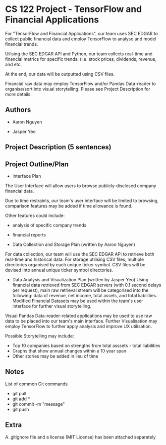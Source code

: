 # CS 122 Project - TensorFlow and Financial Applications

For "TensorFlow and Financial Applications", our team uses SEC EDGAR to collect public financial data and employ TensorFlow to analyse and model financial trends. 

Uilising the SEC EDGAR API and Python, our team collects real-time and financial metrics for specific trends.
(i.e. stock prices, dividends, revenue, and etc.

At the end, our data will be outputted using CSV files.

Financial raw data may employ TensorFlow and/or Pandas Data-reader to organise/sort into visual storytelling.
Please see Project Description for more details.

## Authors

* Aaron Nguyen

* Jasper Yeo

## Project Description (5 sentences)

## Project Outline/Plan
* Interface Plan

The User Interface will allow users to browse publicly-disclosed company financial data.

Due to time restraints, our team's user interface will be limited to browsing, comparison features may be added if time allowance is found.

Other features could include:
* analysis of specific company trends
* financial reports

* Data Collection and Storage Plan (written by Aaron Nguyen)

For data collection, our team will use the SEC EDGAR API to retrieve both real-time and historical data.
For storage utilising CSV files, multiple directories organised by each unique ticker symbol. 
CSV files will be devised into annual unique ticker symbol directories.

* Data Analysis and Visualization Plan (written by Jasper Yeo)
Using financial data retrieved from SEC EDGAR servers (with 0.1 second delays per request), main raw retrieval stream will be categorised into the following: data of revenue, net income, total assets, and total liabilities.
Modified Financial Datasets may be used within the team's user interface for further visual storytelling.

Visual
Pandas Data-reader-related applications may be used to use raw data to be placed into our team's main interface.
Further Visualisation may employ TensorFlow to further apply analysis and improve UX utilisation.

Possible Storytelling may include:
* Top 10 companies based on strengths from total asssets - total liabilities
* Graphs that show annual changes within a 10 year span
* Other stories may be added in lieu of time

## Notes

List of common Git commands
- git pull
- git add *
- git commit -m "message"
- git push

## Extra
A .gitignore file and a license (MIT License) has been attached separately


